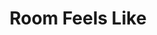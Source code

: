 ---
title: Room Feels Like
type: temperature
order: 3
particle:
  event: feel
  deviceID: 380042001547343433313338
  accessToken: 9868eab355198c88316c282ec1ad4bff03671278
  triggerFunction: getTemp
---